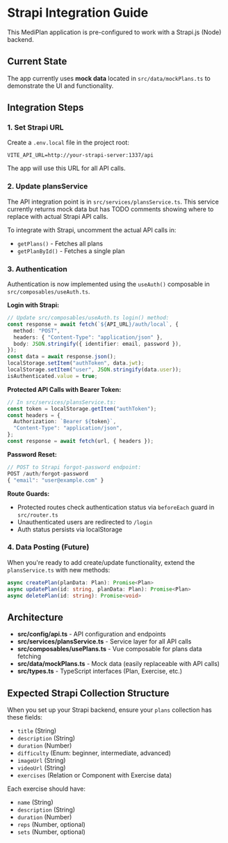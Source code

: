 # Strapi Integration Guide

This MediPlan application is pre-configured to work with a Strapi.js (Node) backend.

## Current State

The app currently uses **mock data** located in `src/data/mockPlans.ts` to demonstrate the UI and functionality.

## Integration Steps

### 1. Set Strapi URL

Create a `.env.local` file in the project root:

```env
VITE_API_URL=http://your-strapi-server:1337/api
```

The app will use this URL for all API calls.

### 2. Update plansService

The API integration point is in `src/services/plansService.ts`. This service currently returns mock data but has TODO comments showing where to replace with actual Strapi API calls.

To integrate with Strapi, uncomment the actual API calls in:

- `getPlans()` - Fetches all plans
- `getPlanById()` - Fetches a single plan

### 3. Authentication

Authentication is now implemented using the `useAuth()` composable in `src/composables/useAuth.ts`.

**Login with Strapi:**

```typescript
// Update src/composables/useAuth.ts login() method:
const response = await fetch(`${API_URL}/auth/local`, {
  method: "POST",
  headers: { "Content-Type": "application/json" },
  body: JSON.stringify({ identifier: email, password }),
});
const data = await response.json();
localStorage.setItem("authToken", data.jwt);
localStorage.setItem("user", JSON.stringify(data.user));
isAuthenticated.value = true;
```

**Protected API Calls with Bearer Token:**

```typescript
// In src/services/plansService.ts:
const token = localStorage.getItem("authToken");
const headers = {
  Authorization: `Bearer ${token}`,
  "Content-Type": "application/json",
};
const response = await fetch(url, { headers });
```

**Password Reset:**

```typescript
// POST to Strapi forgot-password endpoint:
POST /auth/forgot-password
{ "email": "user@example.com" }
```

**Route Guards:**

- Protected routes check authentication status via `beforeEach` guard in `src/router.ts`
- Unauthenticated users are redirected to `/login`
- Auth status persists via localStorage

### 4. Data Posting (Future)

When you're ready to add create/update functionality, extend the `plansService.ts` with new methods:

```typescript
async createPlan(planData: Plan): Promise<Plan>
async updatePlan(id: string, planData: Plan): Promise<Plan>
async deletePlan(id: string): Promise<void>
```

## Architecture

- **src/config/api.ts** - API configuration and endpoints
- **src/services/plansService.ts** - Service layer for all API calls
- **src/composables/usePlans.ts** - Vue composable for plans data fetching
- **src/data/mockPlans.ts** - Mock data (easily replaceable with API calls)
- **src/types.ts** - TypeScript interfaces (Plan, Exercise, etc.)

## Expected Strapi Collection Structure

When you set up your Strapi backend, ensure your `plans` collection has these fields:

- `title` (String)
- `description` (String)
- `duration` (Number)
- `difficulty` (Enum: beginner, intermediate, advanced)
- `imageUrl` (String)
- `videoUrl` (String)
- `exercises` (Relation or Component with Exercise data)

Each exercise should have:

- `name` (String)
- `description` (String)
- `duration` (Number)
- `reps` (Number, optional)
- `sets` (Number, optional)
